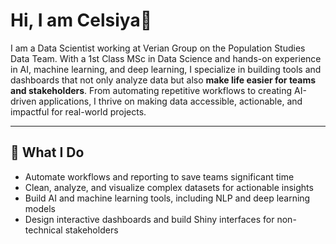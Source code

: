 # Hi, I am Celsiya👋

I am a Data Scientist working at Verian Group on the Population Studies Data Team. With a 1st Class MSc in Data Science and hands-on experience in AI, machine learning, and deep learning, I specialize in building tools and dashboards that not only analyze data but also **make life easier for teams and stakeholders**. From automating repetitive workflows to creating AI-driven applications, I thrive on making data accessible, actionable, and impactful for real-world projects.

---

## 🚀 What I Do
- Automate workflows and reporting to save teams significant time  
- Clean, analyze, and visualize complex datasets for actionable insights  
- Build AI and machine learning tools, including NLP and deep learning models  
- Design interactive dashboards and build Shiny interfaces for non-technical stakeholders









